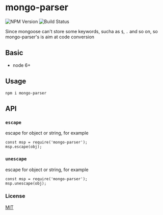 # mongo-parser

![NPM Version](https://img.shields.io/npm/v/mongo-parser.svg?style=flat)
![Build Status](https://travis-ci.org/wupengFEX/mongo-parser.svg?branch=master)

Since mongoose can't store some keywords, sucha as `$`, `.` and so on, so mongo-parser's is aim at code conversion

## Basic

- node 6+

## Usage

`npm i mongo-parser`

## API

### `escape`

escape for object or string, for example

```
const msp = require('mongo-parser');
msp.escape(obj);
```

### `unescape`

escape for object or string, for example

```
const msp = require('mongo-parser');
msp.unescape(obj);
```

### License

[MIT](https://github.com/wupengFEX/mongo-parser/blob/master/LICENSE)
